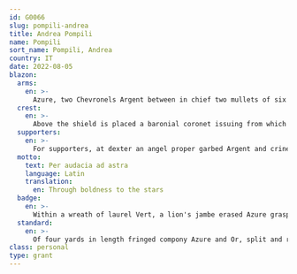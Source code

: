 ```yaml
---
id: G0066
slug: pompili-andrea
title: Andrea Pompili
name: Pompili
sort_name: Pompili, Andrea
country: IT
date: 2022-08-05
blazon:
  arms:
    en: >-
      Azure, two Chevronels Argent between in chief two mullets of six points Or and in base a Scots Pine eradicated proper.
  crest:
    en: >-
      Above the shield is placed a baronial coronet issuing from which is a helm befitting his degree with mantling Azure doubled Or and on a wreath of the liveries is set for crest a demi-lion rampant Azure langued Gules wings displayed armed and crowned with an antique crown Or grasping in its claws by its lowest point a mullet of six points of the Same.
  supporters:
    en: >-
      For supporters, at dexter an angel proper garbed Argent and crined Or, and at sinister a winged lion rampant Azure langued and armed Gules crowned with an antique crown Or.
  motto:
    text: Per audacia ad astra
    language: Latin
    translation:
      en: Through boldness to the stars
  badge:
    en: >-
      Within a wreath of laurel Vert, a lion's jambe erased Azure grasping in its claws Or by its lowest point a mullet of six points of the Same.
  standard:
    en: >-
      Of four yards in length fringed compony Azure and Or, split and rounded in the fly, the Arms in the hoist, the livery field barry of four Or and Azure is split into three by two transverse bands bearing the motto "Per audacia ad astra," the Badge next to the hoist, the crest centrally with four mullets of 6 points (2,2) fesswise, counterchanged in the fly.
class: personal
type: grant
---
```

